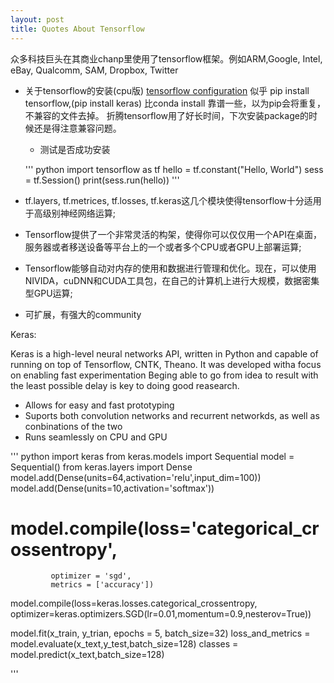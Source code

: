 ```yaml
---
layout: post
title: Quotes About Tensorflow
---
```


众多科技巨头在其商业chanp里使用了tensorflow框架。例如ARM,Google, Intel, eBay, Qualcomm, SAM, Dropbox, Twitter

* 关于tensorflow的安装(cpu版) [tensorflow configuration](https://plus.google.com/+PENGWEI-AI/posts/AEcDEXnZzLN)
  似乎 pip install tensorflow,(pip install keras) 比conda install 靠谱一些，以为pip会将重复，不兼容的文件去掉。
  折腾tensorflow用了好长时间，下次安装package的时候还是得注意兼容问题。
  
  * 测试是否成功安装
  
  ''' python
  import tensorflow as tf 
  hello = tf.constant("Hello, World")
  sess = tf.Session()
  print(sess.run(hello))
  '''
   
* tf.layers, tf.metrices, tf.losses, tf.keras这几个模块使得tensorflow十分适用于高级别神经网络运算;
* Tensorflow提供了一个非常灵活的构架，使得你可以仅仅用一个API在桌面，服务器或者移送设备等平台上的一个或者多个CPU或者GPU上部署运算;
* Tensorflow能够自动对内存的使用和数据进行管理和优化。现在，可以使用NIVIDA，cuDNN和CUDA工具包，在自己的计算机上进行大规模，数据密集型GPU运算;
* 可扩展，有强大的community


Keras:

Keras is a high-level neural networks API, written in Python and capable of running on top of Tensorflow, CNTK, Theano. 
It was developed witha focus on enabling fast experimentation Beging able to go from idea to result with the least possible delay is 
key to doing good reasearch.

* Allows for easy and fast prototyping
* Suports both convolution networks and recurrent networkds, as well as conbinations of the two
* Runs seamlessly on CPU and GPU

''' python
import keras
from keras.models import Sequential
model = Sequential()
from keras.layers import Dense
model.add(Dense(units=64,activation='relu',input_dim=100))
model.add(Dense(units=10,activation='softmax'))
# model.compile(loss='categorical_crossentropy',
             optimizer = 'sgd',
             metrics = ['accuracy'])
model.compile(loss=keras.losses.categorical_crossentropy,
             optimizer=keras.optimizers.SGD(lr=0.01,momentum=0.9,nesterov=True))

model.fit(x_train, y_trian, epochs = 5, batch_size=32)
loss_and_metrics = model.evaluate(x_text,y_test,batch_size=128)
classes = model.predict(x_text,batch_size=128)

'''
